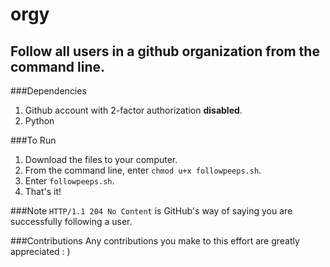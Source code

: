 # orgy
## Follow all users in a github organization from the command line.

###Dependencies
1. Github account with 2-factor authorization **disabled**.
2. Python

###To Run
1. Download the files to your computer.
2. From the command line, enter `chmod u+x followpeeps.sh`.
3. Enter `followpeeps.sh`.
4. That's it!

###Note
`HTTP/1.1 204 No Content` is GitHub's way of saying you are successfully following a user.


###Contributions
Any contributions you make to this effort are greatly appreciated : )
